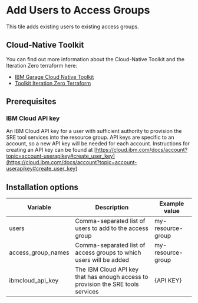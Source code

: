 # Add Users to Access Groups

This tile adds existing users to existing access groups.

## Cloud-Native Toolkit

You can find out more information about the Cloud-Native Toolkit and the Iteration Zero terraform here:
    
- [IBM Garage Cloud Native Toolkit](https://cloudnativetoolkit.dev/)
- [Toolkit Iteration Zero Terraform](https://github.com/cloud-native-toolkit/ibm-garage-iteration-zero)

## Prerequisites

### IBM Cloud API key

An IBM Cloud API key for a user with sufficient authority to provision the SRE tool services into the resource group. API keys are
specific to an account, so a new API key will be needed for each account. Instructions for creating an API key can be 
found at [https://cloud.ibm.com/docs/account?topic=account-userapikey#create_user_key](https://cloud.ibm.com/docs/account?topic=account-userapikey#create_user_key)

## Installation options

|Variable                  |Description|Example value|
|--------------------------|-----------|-----|
|users                     |Comma-separated list of users to add to the access group |my-resource-group|
|access_group_names        |Comma-separated list of access groups to which users will be added |my-resource-group|
|ibmcloud_api_key          |The IBM Cloud API key that has enough access to provision the SRE tools services|{API KEY}|

